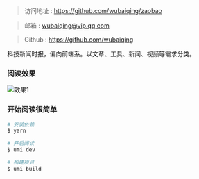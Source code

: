 > 访问地址 : <https://github.com/wubaiqing/zaobao>

> 邮箱 : <wubaiqing@vip.qq.com>

> Github : <https://github.com/wubaiqing>

科技新闻时报，偏向前端系。以文章、工具、新闻、视频等需求分类。

### 阅读效果
![效果1](https://raw.githubusercontent.com/wubaiqing/zaobao/master/docs/assets/introduce_1.png)

### 开始阅读很简单

```bash
# 安装依赖
$ yarn 

# 开启阅读
$ umi dev

# 构建项目
$ umi build
```
